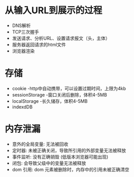 # 从输入URL到展示的过程
- DNS解析
- TCP三次握手
- 发送请求、分析URL、设置请求报文（头，主体）
- 服务器返回请求的html文件
- 浏览器渲染

# 存储
- cookie -http中自动携带，可以设置过期时间，上限为4kb
- sessionStorage -窗口关闭后删除，体积4-5MB
- localStorage -长久储存，体积4-5MB
- indexdDB

# 内存泄漏
- 意外的全局变量: 无法被回收
- 定时器: 未被正确关闭，导致所引用的外部变量无法被释放
- 事件监听: 没有正确销毁 (低版本浏览器可能出现)
- 闭包: 会导致父级中的变量无法被释放
- dom 引用: dom 元素被删除时，内存中的引用未被正确清空